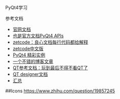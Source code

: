 PyQt4学习

参考文档

+ [官网文档](http://pyqt.sourceforge.net/Docs/PyQt4/)
+ [也是官方文档PyQt4 APIs ](http://pyqt.sourceforge.net/Docs/PyQt4/modules.html)
+ [zetcode：良心文档每行代码都给解释](http://zetcode.com/gui/pyqt4/)
+ [zetcode中文版](http://www.qaulau.com/books/PyQt4_Tutorial/index.html)
+ [PyQt4 精彩实例](http://www.linuxidc.com/Linux/2012-06/63652.htm)
+ [一个不错的博客文章](http://blog.csdn.net/a359680405/article/details/45096185)
+ [QT参考文档：玩到最后不得不看QT了](http://www.kuqin.com/qtdocument/)
+ [QT designer文档](http://doc.qt.io/qt-4.8/designer-manual.html)
+ [汇总](https://segmentfault.com/a/1190000005165656)


##Icons
https://www.zhihu.com/question/19857245
